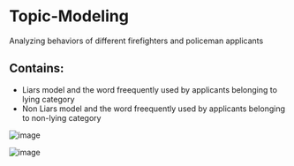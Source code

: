 # Topic-Modeling
Analyzing behaviors of different firefighters and policeman applicants
## Contains:
- Liars model and the word freequently used by applicants belonging to lying category
- Non Liars model and the word freequently used by applicants belonging to non-lying category

![image](https://user-images.githubusercontent.com/73797256/121285134-70a4b900-c8a3-11eb-80f9-03e029958f11.png)

![image](https://user-images.githubusercontent.com/73797256/121285545-3556ba00-c8a4-11eb-95ef-5e1b74ff87da.png)


